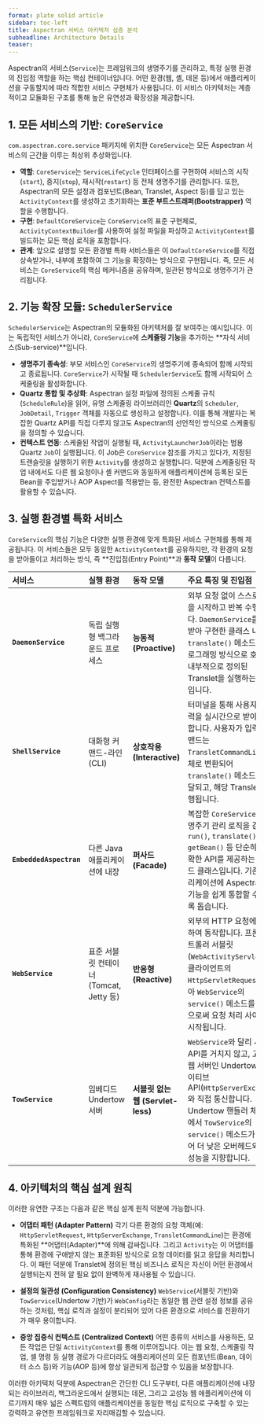 ```yaml
---
format: plate solid article
sidebar: toc-left
title: Aspectran 서비스 아키텍처 심층 분석
subheadline: Architecture Details
teaser:
---
```


Aspectran의 서비스(`Service`)는 프레임워크의 생명주기를 관리하고, 특정 실행 환경의 진입점 역할을 하는 핵심 컨테이너입니다. 어떤 환경(웹, 셸, 데몬 등)에서 애플리케이션을 구동할지에 따라 적합한 서비스 구현체가 사용됩니다. 이 서비스 아키텍처는 계층적이고 모듈화된 구조를 통해 높은 유연성과 확장성을 제공합니다.

## 1. 모든 서비스의 기반: `CoreService`

`com.aspectran.core.service` 패키지에 위치한 `CoreService`는 모든 Aspectran 서비스의 근간을 이루는 최상위 추상화입니다.

-   **역할**: `CoreService`는 `ServiceLifeCycle` 인터페이스를 구현하여 서비스의 시작(`start`), 중지(`stop`), 재시작(`restart`) 등 전체 생명주기를 관리합니다. 또한, Aspectran의 모든 설정과 컴포넌트(Bean, Translet, Aspect 등)를 담고 있는 `ActivityContext`를 생성하고 초기화하는 **표준 부트스트래퍼(Bootstrapper)** 역할을 수행합니다.
-   **구현**: `DefaultCoreService`는 `CoreService`의 표준 구현체로, `ActivityContextBuilder`를 사용하여 설정 파일을 파싱하고 `ActivityContext`를 빌드하는 모든 핵심 로직을 포함합니다.
-   **관계**: 앞으로 설명할 모든 환경별 특화 서비스들은 이 `DefaultCoreService`를 직접 상속받거나, 내부에 포함하여 그 기능을 확장하는 방식으로 구현됩니다. 즉, 모든 서비스는 `CoreService`의 핵심 메커니즘을 공유하며, 일관된 방식으로 생명주기가 관리됩니다.

## 2. 기능 확장 모듈: `SchedulerService`

`SchedulerService`는 Aspectran의 모듈화된 아키텍처를 잘 보여주는 예시입니다. 이는 독립적인 서비스가 아니라, `CoreService`에 **스케줄링 기능**을 추가하는 **자식 서비스(Sub-service)**입니다.

-   **생명주기 종속성**: 부모 서비스인 `CoreService`의 생명주기에 종속되어 함께 시작되고 종료됩니다. `CoreService`가 시작될 때 `SchedulerService`도 함께 시작되어 스케줄링을 활성화합니다.
-   **Quartz 통합 및 추상화**: Aspectran 설정 파일에 정의된 스케줄 규칙(`ScheduleRule`)을 읽어, 유명 스케줄링 라이브러리인 **Quartz**의 `Scheduler`, `JobDetail`, `Trigger` 객체를 자동으로 생성하고 설정합니다. 이를 통해 개발자는 복잡한 Quartz API를 직접 다루지 않고도 Aspectran의 선언적인 방식으로 스케줄링을 정의할 수 있습니다.
-   **컨텍스트 연동**: 스케줄된 작업이 실행될 때, `ActivityLauncherJob`이라는 범용 Quartz `Job`이 실행됩니다. 이 Job은 `CoreService` 참조를 가지고 있다가, 지정된 트랜슬릿을 실행하기 위한 `Activity`를 생성하고 실행합니다. 덕분에 스케줄링된 작업 내에서도 다른 웹 요청이나 셸 커맨드와 동일하게 애플리케이션에 등록된 모든 Bean을 주입받거나 AOP Aspect를 적용받는 등, 완전한 Aspectran 컨텍스트를 활용할 수 있습니다.

## 3. 실행 환경별 특화 서비스

`CoreService`의 핵심 기능은 다양한 실행 환경에 맞게 특화된 서비스 구현체를 통해 제공됩니다. 이 서비스들은 모두 동일한 `ActivityContext`를 공유하지만, 각 환경의 요청을 받아들이고 처리하는 방식, 즉 **진입점(Entry Point)**과 **동작 모델**이 다릅니다.

| 서비스 | 실행 환경 | 동작 모델 | 주요 특징 및 진입점 |
| :--- | :--- | :--- | :--- |
| **`DaemonService`** | 독립 실행형 백그라운드 프로세스 | **능동적 (Proactive)** | 외부 요청 없이 스스로 작업을 시작하고 반복 수행합니다. `DaemonService`를 상속받아 구현한 클래스 내에서 `translate()` 메소드를 프로그래밍 방식으로 호출하여 내부적으로 정의된 Translet을 실행하는 방식입니다. |
| **`ShellService`** | 대화형 커맨드-라인 (CLI) | **상호작용 (Interactive)** | 터미널을 통해 사용자의 입력을 실시간으로 받아 동작합니다. 사용자가 입력한 커맨드는 `TransletCommandLine` 객체로 변환되어 `translate()` 메소드로 전달되고, 해당 Translet이 실행됩니다. |
| **`EmbeddedAspectran`** | 다른 Java 애플리케이션에 내장 | **퍼사드 (Facade)** | 복잡한 `CoreService`의 생명주기 관리 로직을 감싸고, `run()`, `translate()`, `getBean()` 등 단순하고 명확한 API를 제공하는 퍼사드 클래스입니다. 기존 애플리케이션에 Aspectran의 기능을 쉽게 통합할 수 있도록 돕습니다. |
| **`WebService`** | 표준 서블릿 컨테이너 (Tomcat, Jetty 등) | **반응형 (Reactive)** | 외부의 HTTP 요청에 반응하여 동작합니다. 프론트 컨트롤러 서블릿(`WebActivityServlet`)이 클라이언트의 `HttpServletRequest`를 받아 `WebService`의 `service()` 메소드를 호출함으로써 요청 처리 사이클이 시작됩니다. |
| **`TowService`** | 임베디드 Undertow 서버 | **서블릿 없는 웹 (Servlet-less)** | `WebService`와 달리 서블릿 API를 거치지 않고, 고성능 웹 서버인 Undertow의 네이티브 API(`HttpServerExchange`)와 직접 통신합니다. Undertow 핸들러 체인 내에서 `TowService`의 `service()` 메소드가 호출되어 더 낮은 오버헤드와 높은 성능을 지향합니다. |

## 4. 아키텍처의 핵심 설계 원칙

이러한 유연한 구조는 다음과 같은 핵심 설계 원칙 덕분에 가능합니다.

-   **어댑터 패턴 (Adapter Pattern)**
    각기 다른 환경의 요청 객체(예: `HttpServletRequest`, `HttpServerExchange`, `TransletCommandLine`)는 환경에 특화된 **어댑터(Adapter)**에 의해 감싸집니다. 그리고 `Activity`는 이 어댑터를 통해 환경에 구애받지 않는 표준화된 방식으로 요청 데이터를 읽고 응답을 처리합니다. 이 패턴 덕분에 Translet에 정의된 핵심 비즈니스 로직은 자신이 어떤 환경에서 실행되는지 전혀 알 필요 없이 완벽하게 재사용될 수 있습니다.

-   **설정의 일관성 (Configuration Consistency)**
    `WebService`(서블릿 기반)와 `TowService`(Undertow 기반)가 `WebConfig`라는 동일한 웹 관련 설정 정보를 공유하는 것처럼, 핵심 로직과 설정이 분리되어 있어 다른 환경으로 서비스를 전환하기가 매우 용이합니다.

-   **중앙 집중식 컨텍스트 (Centralized Context)**
    어떤 종류의 서비스를 사용하든, 모든 작업은 단일 `ActivityContext`를 통해 이루어집니다. 이는 웹 요청, 스케줄링 작업, 셸 명령 등 실행 경로가 다르더라도 애플리케이션의 모든 컴포넌트(Bean, 데이터 소스 등)와 기능(AOP 등)에 항상 일관되게 접근할 수 있음을 보장합니다.

이러한 아키텍처 덕분에 Aspectran은 간단한 CLI 도구부터, 다른 애플리케이션에 내장되는 라이브러리, 백그라운드에서 실행되는 데몬, 그리고 고성능 웹 애플리케이션에 이르기까지 매우 넓은 스펙트럼의 애플리케이션을 동일한 핵심 로직으로 구축할 수 있는 강력하고 유연한 프레임워크로 자리매김할 수 있습니다.
